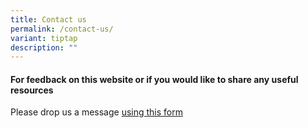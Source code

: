 ```yaml
---
title: Contact us
permalink: /contact-us/
variant: tiptap
description: ""
---
```

<h4>For <strong>feedback on this website</strong> or if you would like to <strong>share any useful resources</strong></h4>
<p>Please drop us a message <a href="https://form.gov.sg/6662cee56d2eed42c1dec95d" rel="noopener noreferrer nofollow" target="_blank">using this form</a>
</p>
<p></p>